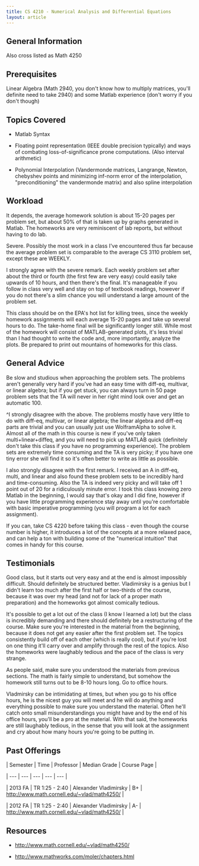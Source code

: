 ```yaml
---
title: CS 4210 - Numerical Analysis and Differential Equations
layout: article
---
```




## General Information

Also cross listed as Math 4250



## Prerequisites

Linear Algebra (Math 2940, you don't know how to multiply matrices, you'll definite need to take 2940) and some Matlab experience (don't worry if you don't though)



## Topics Covered

 - Matlab Syntax

 - Floating point representation (IEEE double precision typically) and ways of combating loss-of-significance prone computations. (Also interval arithmetic)

 - Polynomial Interpolation (Vandermonde matrices, Langrange, Newton, chebyshev points and minimizing inf-norm error of the interpolation, "preconditioning" the vandermonde matrix) and also spline interpolation



## Workload

It depends, the average homework solution is about 15-20 pages per problem set, but about 50% of that is taken up by graphs generated in Matlab. The homeworks are very reminiscent of lab reports, but without having to do lab.



Severe. Possibly the most work in a class I've encountered thus far because the average problem set is comparable to the average CS 3110 problem set, except these are WEEKLY.



I strongly agree with the severe remark. Each weekly problem set after about the third or fourth (the first few are very easy) could easily take upwards of 10 hours, and then there's the final. It's manageable if you follow in class very well and stay on top of textbook readings, however if you do not there's a slim chance you will understand a large amount of the problem set.



This class should be on the EPA's hot list for killing trees, since the weekly homework assignments will each average 15-20 pages and take up several hours to do. The take-home final will be significantly longer still. While most of the homework will consist of MATLAB-generated plots, it's less trivial than I had thought to write the code and, more importantly, analyze the plots. Be prepared to print out mountains of homeworks for this class.



## General Advice

Be slow and studious when approaching the problem sets. The problems aren't generally very hard if you've had an easy time with diff-eq, multivar, or linear algebra; but if you get stuck, you can always turn in 50 page problem sets that the TA will never in her right mind look over and get an automatic 100.



^I strongly disagree with the above. The problems mostly have very little to do with diff-eq, multivar, or linear algebra; the linear algebra and diff-eq parts are trivial and you can usually just use WolframAlpha to solve it. Almost all of the math in this course is new if you've only taken multi+linear+diffeq, and you will need to pick up MATLAB quick (definitely don't take this class if you have no programming experience). The problem sets are extremely time consuming and the TA is very picky; if you have one tiny error she will find it so it's often better to write as little as possible.



I also strongly disagree with the first remark. I received an A in diff-eq, multi, and linear and also found these problem sets to be incredibly hard and time-consuming. Also the TA is indeed very picky and will take off 1 point out of 20 for a ridiculously minute error. I took this class knowing zero Matlab in the beginning, I would say that's okay and I did fine, however if you have little programming experience stay away until you're comfortable with basic imperative programming (you will program a lot for each assignment).



If you can, take CS 4220 before taking this class - even though the course number is higher, it introduces a lot of the concepts at a more relaxed pace, and can help a ton with building some of the "numerical intuition" that comes in handy for this course.



## Testimonials

Good class, but it starts out very easy and at the end is almost impossibly difficult. Should definitely be structured better. Vladimirsky is a genius but I didn't learn too much after the first half or two-thirds of the course, because it was over my head (and not for lack of a proper math preparation) and the homeworks got almost comically tedious.



It's possible to get a lot out of the class (I know I learned a lot) but the class is incredibly demanding and there should definitely be a restructuring of the course. Make sure you're interested in the material from the beginning, because it does not get any easier after the first problem set. The topics consistently build off of each other (which is really cool), but if you're lost on one thing it'll carry over and amplify through the rest of the topics. Also the homeworks were laughably tedious and the pace of the class is very strange.



As people said, make sure you understood the materials from previous sections. The math is fairly simple to understand, but somehow the homework still turns out to be 8-10 hours long. Go to office hours.



Vladmirsky can be intimidating at times, but when you go to his office hours, he is the nicest guy you will meet and he will do anything and everything possible to make sure you understand the material. Often he'll catch onto small misunderstandings you might have and by the end of his office hours, you'll be a pro at the material. With that said, the homeworks are still laughably tedious, in the sense that you will look at the assignment and cry about how many hours you're going to be putting in.



## Past Offerings

| Semester | Time | Professor | Median Grade | Course Page |

| --- | --- | --- | --- | --- |

| 2013 FA | TR 1:25 - 2:40 | Alexander Vladimirsky | B+ | http://www.math.cornell.edu/~vlad/math4250/ |

| 2012 FA | TR 1:25 - 2:40 | Alexander Vladimirsky | A- | http://www.math.cornell.edu/~vlad/math4250/ |



## Resources

- <http://www.math.cornell.edu/~vlad/math4250/>

- <http://www.mathworks.com/moler/chapters.html>